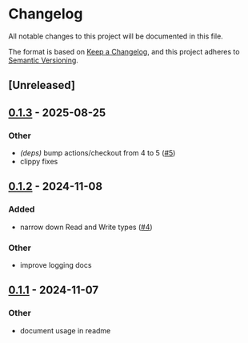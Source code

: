 # Changelog

All notable changes to this project will be documented in this file.

The format is based on [Keep a Changelog](https://keepachangelog.com/en/1.0.0/),
and this project adheres to [Semantic Versioning](https://semver.org/spec/v2.0.0.html).

## [Unreleased]

## [0.1.3](https://github.com/francisdb/jojodiff-rs/compare/v0.1.2...v0.1.3) - 2025-08-25

### Other

- *(deps)* bump actions/checkout from 4 to 5 ([#5](https://github.com/francisdb/jojodiff-rs/pull/5))
- clippy fixes

## [0.1.2](https://github.com/francisdb/jojodiff-rs/compare/v0.1.1...v0.1.2) - 2024-11-08

### Added

- narrow down Read and Write types ([#4](https://github.com/francisdb/jojodiff-rs/pull/4))

### Other

- improve logging docs

## [0.1.1](https://github.com/francisdb/jojodiff-rs/compare/v0.1.0...v0.1.1) - 2024-11-07

### Other

- document usage in readme
